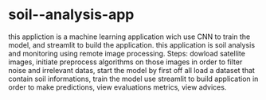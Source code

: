 # soil--analysis-app
this appliction is a machine learning application wich use CNN to train the model, and streamlit to build the application.
this application is soil analysis and monitoring using remote image processing.
Steps:
dowload satellite images, 
initiate preprocess algorithms on those images in order to filter noise and irrelevant datas,
start the model by first off all load a dataset that contain soil informations,
train the model
use streamlit to build application in order to make predictions, view evaluations metrics, view advices.
